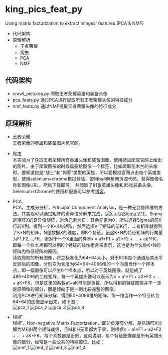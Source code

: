 # king_pics_feat_py
Using matrix factorization to extract images' features.(PCA &amp; NMF)

* 代码架构
* 原理解析
  * 王者荣耀
  * 爬虫
  * PCA
  * NMF
  
## 代码架构
 * crawl_pictures.py  爬取王者荣耀英雄和装备头像
 * pca_feats.py  通过PCA进行提取所有王者荣耀头像的特征成分
 * nmf_feats.py  通过NMF提取王者荣耀头像的特征成分
 
## 原理解析
  * 王者荣耀 <br>
  [王者荣耀](http://pvp.qq.com/web201605/herolist.shtml)的英雄和装备图片见官网。
  * 爬虫 <br>
      本实验为了获取王者荣耀所有英雄头像和装备图像，使用爬虫爬取官网上给出的图片。由于爬取图像的时候需要给图像一个标签，比如爬取花木兰的头像时，要知道她是“战士”和“刺客”类型的英雄，所以要模拟官网点击每个英雄类型，使用selenium+chrome模拟登陆，使用bs4解析网页源代码，获得图像名称和图像URL，然后下载即可。 共爬取了81张英雄头像和95张装备头像。 <br>
      Selenium+Chrome的使用和配置可以参考[博客](https://www.jianshu.com/p/4b84a7d7e567)。<br>
  * PCA <br>
      PCA，主成分分析，Principal Component Analysis，是一种无监督降维的方法。其实现可以通过矩阵的奇异值分解来完成，<a href="https://www.codecogs.com/eqnedit.php?latex=X&space;=&space;U\Sigma&space;V^T" target="_blank"><img src="https://latex.codecogs.com/gif.latex?X&space;=&space;U\Sigma&space;V^T" title="X = U\Sigma V^T" /></a>。Sigma是矩阵X的奇异值矩阵，对角元素为正，其余元素为0，所以选择Sigma的前K行前K列，得到一个K\*K的矩阵，然后选择V^T矩阵的前K行，二者相乘就得到了K\*N的矩阵，N是数据X的维度，即K个特征。记这K\*N的特征矩阵的行向量为F1,F2,...,FK，则对于一个X里面的样本x = a1\*F1 + a2\*F2 + ... + ak\*FK，即每一个样本点都可以用K个特征的线性组合来表示，这也是为什么称K\*N的矩阵为特征矩阵的原因。 <br>
      读取爬取的所有图像，将之标准化为64\*64大小，对于RGB每个通道及其水平反转后的图像，分别变为长度为64\*64=4096维的一个向量当作一个样本点，即一幅图像可以产生6个样本点，所以对于英雄图像，就组成了486\*4096的二维矩阵。每一个英雄头像可以表示为x = a1\*F1 + a2\*F2 + ... + aK\*FK，但是这里的系数a1~aK可能是负数，所以得到的特征图像并不一定是原图像的部分，而是倾向于是一副比较完整的图像。 <br>
      利用PCA进行矩阵分解，得到80\*4096维的矩阵，每一维当作一个特征转为64\*64的图像显示出来，如下图：<br>
      ![pca_1](https://github.com/lxcnju/king_pics_feat_py/blob/master/pics/pca_feat1.png)
      ![pca_2](https://github.com/lxcnju/king_pics_feat_py/blob/master/pics/pca_feat2.png)
      ![pca_3](https://github.com/lxcnju/king_pics_feat_py/blob/master/pics/pca_feat3.png)
      ![pca_4](https://github.com/lxcnju/king_pics_feat_py/blob/master/pics/pca_feat4.png)
      
  * NMF <br>
      NMF，Non-negative Matrix Factorization，即非负矩阵分解，是将矩阵X分解为M和H两个矩阵成绩，且M和H元素都大于零，则根据x = a1\*F1 + a2\*F2 + ... + aK\*FK，每个系数都是正的，这就说明，每个特征图像都是所有英雄头像的部分，经常是一些公共的特殊部位。比如：<br>
      ![nmf_1](https://github.com/lxcnju/king_pics_feat_py/blob/master/pics/nmf_feat1.png)
      ![nmf_2](https://github.com/lxcnju/king_pics_feat_py/blob/master/pics/nmf_feat2.png)
      ![nmf_3](https://github.com/lxcnju/king_pics_feat_py/blob/master/pics/nmf_feat3.png)
      ![nmf_4](https://github.com/lxcnju/king_pics_feat_py/blob/master/pics/nmf_feat4.png)
      
